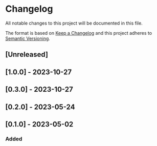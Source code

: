 # Changelog

All notable changes to this project will be documented in this file.

The format is based on [Keep a Changelog](http://keepachangelog.com/en/1.0.0/)
and this project adheres to [Semantic Versioning](http://semver.org/spec/v2.0.0.html).

## [Unreleased]

## [1.0.0] - 2023-10-27

## [0.3.0] - 2023-10-27

## [0.2.0] - 2023-05-24

## [0.1.0] - 2023-05-02

### Added

